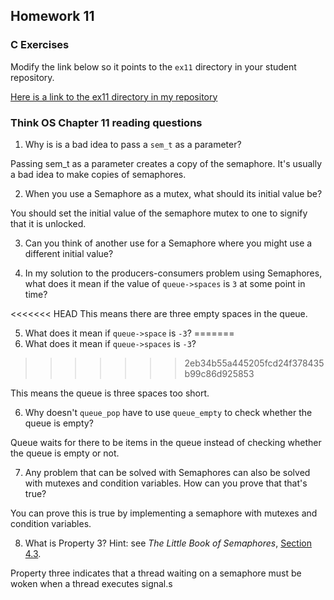 ## Homework 11

### C Exercises

Modify the link below so it points to the `ex11` directory in your
student repository.

[Here is a link to the ex11 directory in my repository](https://github.com/bwerth/ExercisesInC/tree/master/exercises/ex11)

### Think OS Chapter 11 reading questions

1) Why is is a bad idea to pass a `sem_t` as a parameter?

Passing sem_t as a parameter creates a copy of the semaphore. It's usually a bad idea to make copies of semaphores.

2) When you use a Semaphore as a mutex, what should its initial value be?

You should set the initial value of the semaphore mutex to one to signify that it is unlocked.

3) Can you think of another use for a Semaphore where you might use a different initial value?



4) In my solution to the producers-consumers problem using Semaphores,
what does it mean if the value of `queue->spaces` is `3` at some point in time?

<<<<<<< HEAD
This means there are three empty spaces in the queue.

5) What does it mean if `queue->space` is `-3`?
=======
5) What does it mean if `queue->spaces` is `-3`?
>>>>>>> 2eb34b55a445205fcd24f378435b99c86d925853

This means the queue is three spaces too short.

6) Why doesn't `queue_pop` have to use `queue_empty` to check whether the queue is empty?

Queue waits for there to be items in the queue instead of checking whether the queue is empty or not.

7) Any problem that can be solved with Semaphores can also be solved with mutexes and condition variables.
How can you prove that that's true?

You can prove this is true by implementing a semaphore with mutexes and condition variables.

8) What is Property 3?  Hint: see *The Little Book of Semaphores*, 
[Section 4.3](http://greenteapress.com/semaphores/LittleBookOfSemaphores.pdf). 

Property three indicates that a thread waiting on a semaphore must be woken when a thread executes signal.s



